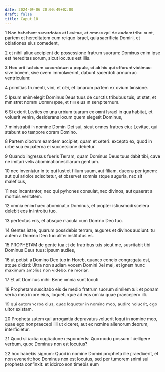 ```yaml
---
date: 2024-09-06 20:00:49+02:00
draft: false
title: Caput 18
---
```





1 Non habebunt sacerdotes et Levitae, et omnes qui de eadem tribu sunt, partem et hereditatem cum reliquo Israel, quia sacrificia Domini, et oblationes eius comedent,

2 et nihil aliud accipient de possessione fratrum suorum: Dominus enim ipse est hereditas eorum, sicut locutus est illis.

3 Hoc erit iudicium sacerdotum a populo, et ab his qui offerunt victimas: sive bovem, sive ovem immolaverint, dabunt sacerdoti armum ac ventriculum:

4 primitias frumenti, vini, et olei, et lanarum partem ex ovium tonsione.

5 Ipsum enim elegit Dominus Deus tuus de cunctis tribubus tuis, ut stet, et ministret nomini Domini ipse, et filii eius in sempiternum.

6 Si exierit Levites ex una urbium tuarum ex omni Israel in qua habitat, et voluerit venire, desiderans locum quem elegerit Dominus,

7 ministrabit in nomine Domini Dei sui, sicut omnes fratres eius Levitae, qui stabunt eo tempore coram Domino.

8 Partem ciborum eamdem accipiet, quam et ceteri: excepto eo, quod in urbe sua ex paterna ei successione debetur.

9 Quando ingressus fueris Terram, quam Dominus Deus tuus dabit tibi, cave ne imitari velis abominationes illarum gentium.

10 nec inveniatur in te qui lustret filium suum, aut filiam, ducens per ignem: aut qui ariolos sciscitetur, et observet somnia atque auguria, nec sit maleficus,

11 nec incantantor, nec qui pythones consulat, nec divinos, aut quaerat a mortuis veritatem.

12 omnia enim haec abominatur Dominus, et propter istiusmodi scelera delebit eos in introitu tuo.

13 perfectus eris, et absque macula cum Domino Deo tuo.

14 Gentes istae, quarum possidebis terram, augures et divinos audiunt: tu autem a Domino Deo tuo aliter institutus es.

15 PROPHETAM de gente tua et de fratribus tuis sicut me, suscitabit tibi Dominus Deus tuus: ipsum audies,

16 ut petisti a Domino Deo tuo in Horeb, quando concio congregata est, atque dixisti: Ultra non audiam vocem Domini Dei mei, et ignem hunc maximum amplius non videbo, ne moriar.

17 Et ait Dominus mihi: Bene omnia sunt locuti.

18 Prophetam suscitabo eis de medio fratrum suorum similem tui: et ponam verba mea in ore eius, loqueturque ad eos omnia quae praecepero illi.

19 qui autem verba eius, quae loquetur in nomine meo, audire noluerit, ego ultor existam.

20 Propheta autem qui arrogantia depravatus voluerit loqui in nomine meo, quae ego non praecepi illi ut diceret, aut ex nomine alienorum deorum, interficietur.

21 Quod si tacita cogitatione responderis: Quo modo possum intelligere verbum, quod Dominus non est locutus?

22 hoc habebis signum: Quod in nomine Domini propheta ille praedixerit, et non evenerit: hoc Dominus non est locutus, sed per tumorem animi sui propheta confinxit: et idcirco non timebis eum.

